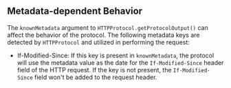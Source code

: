 ## Metadata-dependent Behavior

The `knownMetadata` argument to `HTTPProtocol.getProtocolOutput()` can affect the behavior of the protocol. The following metadata keys are detected by `HTTPProtocol` and utilized in performing the request:

* If-Modified-Since: If this key is present in `knownMetadata`, the protocol will use the metadata value as the date for the `If-Modified-Since` header field of the HTTP request. If the key is not present, the `If-Modified-Since` field won't be added to the request header.